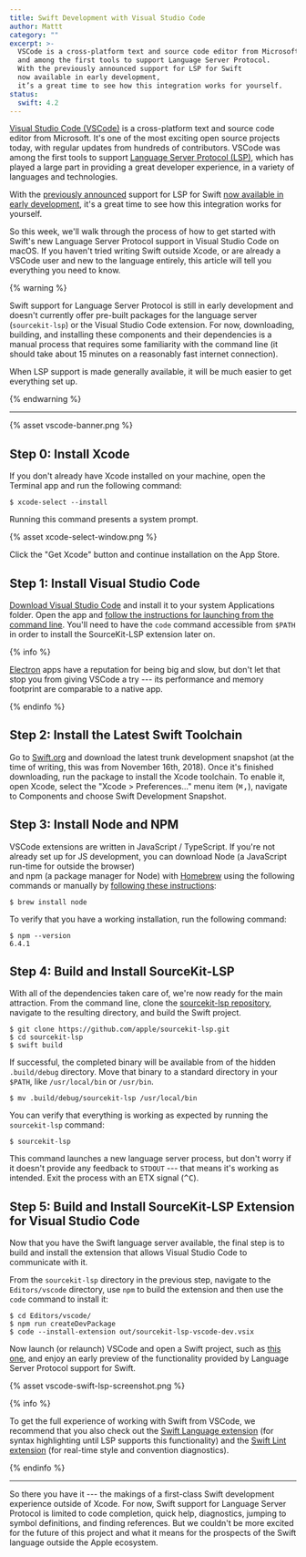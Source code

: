 ```yaml
---
title: Swift Development with Visual Studio Code
author: Mattt
category: ""
excerpt: >-
  VSCode is a cross-platform text and source code editor from Microsoft,
  and among the first tools to support Language Server Protocol.
  With the previously announced support for LSP for Swift 
  now available in early development, 
  it’s a great time to see how this integration works for yourself.
status:
  swift: 4.2
---
```


[Visual Studio Code (VSCode)](https://code.visualstudio.com)
is a cross-platform text and source code editor from Microsoft.
It's one of the most exciting open source projects today,
with regular updates from hundreds of contributors.
VSCode was among the first tools to support
[Language Server Protocol (LSP)](https://microsoft.github.io/language-server-protocol/),
which has played a large part in providing a great developer experience,
in a variety of languages and technologies.

With the [previously announced](/language-server-protocol/)
support for LSP for Swift
[now available in early development](https://github.com/apple/sourcekit-lsp),
it's a great time to see how this integration works for yourself.

So this week,
we'll walk through the process of how to get started with
Swift's new Language Server Protocol support in Visual Studio Code on macOS.
If you haven't tried writing Swift outside Xcode,
or are already a VSCode user and new to the language entirely,
this article will tell you everything you need to know.

{% warning %}

Swift support for Language Server Protocol is still in early development
and doesn't currently offer pre-built packages for
the language server (`sourcekit-lsp`)
or the Visual Studio Code extension.
For now,
downloading, building, and installing these components and their dependencies
is a manual process that requires some familiarity with the command line
(it should take about 15 minutes on a reasonably fast internet connection).

When LSP support is made generally available,
it will be much easier to get everything set up.

{% endwarning %}

---

{% asset vscode-banner.png %}

## Step 0: Install Xcode

If you don't already have Xcode installed on your machine,
open the Terminal app and run the following command:

```terminal
$ xcode-select --install
```

Running this command presents a system prompt.

{% asset xcode-select-window.png %}

Click the "Get Xcode" button
and continue installation on the App Store.

## Step 1: Install Visual Studio Code

[Download Visual Studio Code](https://code.visualstudio.com)
and install it to your system Applications folder.
Open the app and
[follow the instructions for launching from the command line](https://code.visualstudio.com/docs/setup/mac#_launching-from-the-command-line).
You'll need to have the `code` command accessible from `$PATH`
in order to install the SourceKit-LSP extension later on.

{% info %}

[Electron](https://electronjs.org) apps
have a reputation for being big and slow,
but don't let that stop you from giving VSCode a try ---
its performance and memory footprint are comparable to a native app.

{% endinfo %}

## Step 2: Install the Latest Swift Toolchain

Go to [Swift.org](https://swift.org/download/)
and download the latest trunk development snapshot
(at the time of writing, this was from November 16th, 2018).
Once it's finished downloading,
run the package to install the Xcode toolchain.
To enable it,
open Xcode,
select the "Xcode > Preferences..." menu item (<kbd>⌘</kbd><kbd>,</kbd>),
navigate to Components
and choose Swift Development Snapshot.

## Step 3: Install Node and NPM

VSCode extensions are written in JavaScript / TypeScript.
If you're not already set up for JS development,
you can download Node (a JavaScript run-time for outside the browser)  
and npm (a package manager for Node)
with [Homebrew](https://brew.sh) using the following commands
or manually by [following these instructions](https://www.npmjs.com/get-npm):

```terminal
$ brew install node
```

To verify that you have a working installation,
run the following command:

```terminal
$ npm --version
6.4.1
```

## Step 4: Build and Install SourceKit-LSP

With all of the dependencies taken care of,
we're now ready for the main attraction.
From the command line,
clone the [sourcekit-lsp repository](https://github.com/apple/sourcekit-lsp),
navigate to the resulting directory,
and build the Swift project.

```terminal
$ git clone https://github.com/apple/sourcekit-lsp.git
$ cd sourcekit-lsp
$ swift build
```

If successful,
the completed binary will be available from
of the hidden `.build/debug` directory.
Move that binary to a standard directory in your `$PATH`,
like `/usr/local/bin` or `/usr/bin`.

```terminal
$ mv .build/debug/sourcekit-lsp /usr/local/bin
```

You can verify that everything is working as expected
by running the `sourcekit-lsp` command:

```terminal
$ sourcekit-lsp
```

This command launches a new language server process,
but don't worry if it doesn't provide any feedback to `STDOUT` ---
that means it's working as intended.
Exit the process with an ETX signal (<kbd>^</kbd><kbd>C</kbd>).

## Step 5: Build and Install SourceKit-LSP Extension for Visual Studio Code

Now that you have the Swift language server available,
the final step is to build and install the extension
that allows Visual Studio Code to communicate with it.

From the `sourcekit-lsp` directory in the previous step,
navigate to the `Editors/vscode` directory,
use `npm` to build the extension
and then use the `code` command to install it:

```terminal
$ cd Editors/vscode/
$ npm run createDevPackage
$ code --install-extension out/sourcekit-lsp-vscode-dev.vsix
```

Now launch (or relaunch) VSCode and open a Swift project,
such as [this one](https://github.com/flight-school/money),
and enjoy an early preview of the functionality provided by
Language Server Protocol support for Swift.

{% asset vscode-swift-lsp-screenshot.png %}

{% info %}

To get the full experience of working with Swift from VSCode,
we recommend that you also check out
the [Swift Language extension](https://marketplace.visualstudio.com/items?itemName=Kasik96.swift)
(for syntax highlighting until LSP supports this functionality)
and the [Swift Lint extension](https://marketplace.visualstudio.com/items?itemName=shinnn.swiftlint)
(for real-time style and convention diagnostics).

{% endinfo %}

---

So there you have it ---
the makings of a first-class Swift development experience outside of Xcode.
For now, Swift support for Language Server Protocol
is limited to code completion, quick help, diagnostics,
jumping to symbol definitions, and finding references.
But we couldn't be more excited for the future of this project
and what it means for the prospects of the Swift language
outside the Apple ecosystem.
